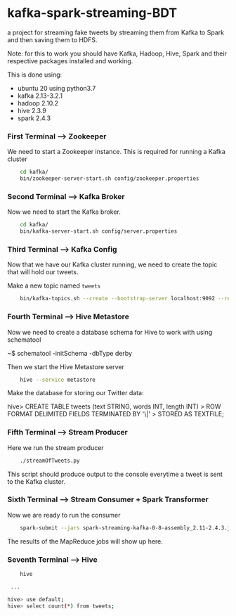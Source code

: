 # kafka-spark-streaming-BDT

a project for streaming fake tweets by streaming them from Kafka to Spark and then saving them to HDFS.

Note: for this to work you should have Kafka, Hadoop, Hive, Spark and their respective packages installed and working.

This is done using:

- ubuntu 20 using python3.7
- kafka 2.13-3.2.1
- hadoop 2.10.2
- hive 2.3.9
- spark 2.4.3

### First Terminal --> Zookeeper

We need to start a Zookeeper instance. This is required for running a Kafka cluster

```bash
    cd kafka/
    bin/zookeeper-server-start.sh config/zookeeper.properties
```

### Second Terminal --> Kafka Broker

Now we need to start the Kafka broker.

```bash
    cd kafka/
    bin/kafka-server-start.sh config/server.properties
```

### Third Terminal --> Kafka Config

Now that we have our Kafka cluster running, we need to create the topic that will hold our tweets.

Make a new topic named `tweets`

```bash
    bin/kafka-topics.sh --create --bootstrap-server localhost:9092 --replication-factor 1 --partitions 1 --topic tweets
```

### Fourth Terminal --> Hive Metastore

Now we need to create a database schema for Hive to work with using schematool

~$ schematool -initSchema -dbType derby

Then we start the Hive Metastore server

```bash
    hive --service metastore
```

Make the database for storing our Twitter data:

hive> CREATE TABLE tweets (text STRING, words INT, length INT) > ROW FORMAT DELIMITED FIELDS TERMINATED BY '\\|' > STORED AS TEXTFILE;

### Fifth Terminal --> Stream Producer

Here we run the stream producer

```bash
    ./streamOfTweets.py
```

This script should produce output to the console everytime a tweet is sent to the Kafka cluster.

### Sixth Terminal --> Stream Consumer + Spark Transformer

Now we are ready to run the consumer

```bash
    spark-submit --jars spark-streaming-kafka-0-8-assembly_2.11-2.4.3.jar kafka_transformer.py
```

The results of the MapReduce jobs will show up here.

### Seventh Terminal --> Hive

```bash
    hive

 ...

hive> use default;
hive> select count(*) from tweets;
```
